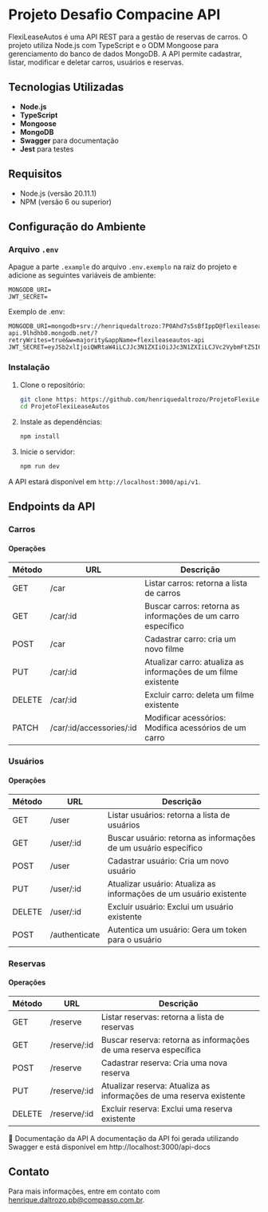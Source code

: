 # Projeto Desafio Compacine API

FlexiLeaseAutos é uma API REST para a gestão de reservas de carros. O projeto utiliza Node.js com TypeScript e o ODM Mongoose para gerenciamento do banco de dados MongoDB. A API permite cadastrar, listar, modificar e deletar carros, usuários e reservas.

## Tecnologias Utilizadas

- **Node.js**
- **TypeScript**
- **Mongoose**
- **MongoDB**
- **Swagger** para documentação
- **Jest** para testes

## Requisitos

- Node.js (versão 20.11.1)
- NPM (versão 6 ou superior)

## Configuração do Ambiente

### Arquivo `.env`

Apague a parte `.example` do arquivo `.env.exemplo` na raiz do projeto e adicione as seguintes variáveis de ambiente:

```
MONGODB_URI=
JWT_SECRET=
```
Exemplo de .env:
```
MONGODB_URI=mongodb+srv://henriquedaltrozo:7P0Ahd7s5sBfIppD@flexileaseautos-api.9lhdhb0.mongodb.net/?retryWrites=true&w=majority&appName=flexileaseautos-api
JWT_SECRET=eyJSb2xlIjoiQWRtaW4iLCJJc3N1ZXIiOiJJc3N1ZXIiLCJVc2VybmFtZSI6IkphdmFJblVzZSIsImV4cCI6MTcyMDMxNTYzNiwiaWF0IjoxNzIwMzE1NjM2fQ
```

### Instalação

1. Clone o repositório:

   ```bash
   git clone https: https://github.com/henriquedaltrozo/ProjetoFlexiLeaseAutos
   cd ProjetoFlexiLeaseAutos
   ```

2. Instale as dependências:

   ```bash
   npm install
   ```

3. Inicie o servidor:
   ```bash
   npm run dev
   ```

A API estará disponível em `http://localhost:3000/api/v1`.

## Endpoints da API

### Carros

#### Operações

| Método | URL         | Descrição                                                          |
| ------ | ----------- | -------------------------------------------------------------------|
| GET    | /car        | Listar carros: retorna a lista de carros                           |
| GET    | /car/:id    | Buscar carros: retorna as informações de um carro específico       |
| POST   | /car        | Cadastrar carro: cria um novo filme                                |
| PUT    | /car/:id    | Atualizar carro: atualiza as informações de um filme existente     |
| DELETE | /car/:id    | Excluir carro: deleta um filme existente                           |
| PATCH  | /car/:id/accessories/:id | Modificar acessórios: Modifica acessórios de um carro |

### Usuários

#### Operações

| Método | URL                             | Descrição                                    |
| ------ | ------------------------------- | ---------------------------------------------|
| GET    | /user     | Listar usuários: retorna a lista de usuários                       |
| GET    | /user/:id | Buscar usuário: retorna as informações de um usuário específico    |
| POST   | /user     | Cadastrar usuário: Cria um novo usuário                            |
| PUT    | /user/:id | Atualizar usuário: Atualiza as informações de um usuário existente |
| DELETE | /user/:id | Excluir usuário: Exclui um usuário existente                       |
| POST   | /authenticate | Autentica um usuário: Gera um token para o usuário             |

### Reservas

#### Operações

| Método | URL                             | Descrição                                        |
| ------ | ------------------------------- | -------------------------------------------------|
| GET    | /reserve     | Listar reservas: retorna a lista de reservas                        |
| GET    | /reserve/:id | Buscar reserva: retorna as informações de uma reserva específica    |
| POST   | /reserve     | Cadastrar reserva: Cria uma nova reserva                            |
| PUT    | /reserve/:id | Atualizar reserva: Atualiza as informações de uma reserva existente |
| DELETE | /reserve/:id | Excluir reserva: Exclui uma reserva existente                       |

📖 Documentação da API
A documentação da API foi gerada utilizando Swagger e está disponível em http://localhost:3000/api-docs

## Contato

Para mais informações, entre em contato com henrique.daltrozo.pb@compasso.com.br.
